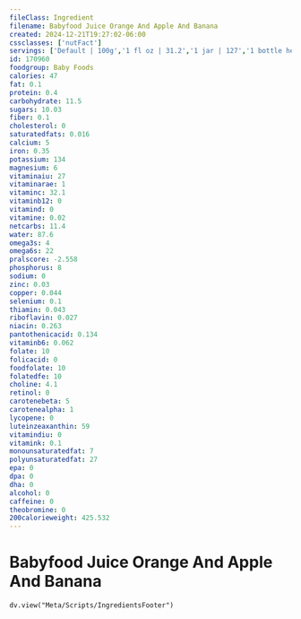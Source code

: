 ```yaml
---
fileClass: Ingredient
filename: Babyfood Juice Orange And Apple And Banana
created: 2024-12-21T19:27:02-06:00
cssclasses: ['nutFact']
servings: ['Default | 100g','1 fl oz | 31.2','1 jar | 127','1 bottle heinz strained (4 fl oz) | 125']
id: 170960
foodgroup: Baby Foods
calories: 47
fat: 0.1
protein: 0.4
carbohydrate: 11.5
sugars: 10.03
fiber: 0.1
cholesterol: 0
saturatedfats: 0.016
calcium: 5
iron: 0.35
potassium: 134
magnesium: 6
vitaminaiu: 27
vitaminarae: 1
vitaminc: 32.1
vitaminb12: 0
vitamind: 0
vitamine: 0.02
netcarbs: 11.4
water: 87.6
omega3s: 4
omega6s: 22
pralscore: -2.558
phosphorus: 8
sodium: 0
zinc: 0.03
copper: 0.044
selenium: 0.1
thiamin: 0.043
riboflavin: 0.027
niacin: 0.263
pantothenicacid: 0.134
vitaminb6: 0.062
folate: 10
folicacid: 0
foodfolate: 10
folatedfe: 10
choline: 4.1
retinol: 0
carotenebeta: 5
carotenealpha: 1
lycopene: 0
luteinzeaxanthin: 59
vitamindiu: 0
vitamink: 0.1
monounsaturatedfat: 7
polyunsaturatedfat: 27
epa: 0
dpa: 0
dha: 0
alcohol: 0
caffeine: 0
theobromine: 0
200calorieweight: 425.532
---
```


# Babyfood Juice Orange And Apple And Banana

```dataviewjs
dv.view("Meta/Scripts/IngredientsFooter")
```